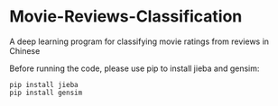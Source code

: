 # Movie-Reviews-Classification
A deep learning program for classifying movie ratings from reviews in Chinese

Before running the code, please use pip to install jieba and gensim: 
```
pip install jieba
pip install gensim
```